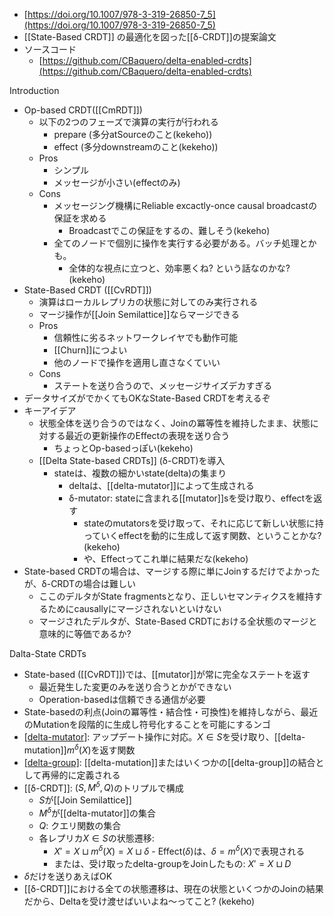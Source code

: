 - [https://doi.org/10.1007/978-3-319-26850-7_5](https://doi.org/10.1007/978-3-319-26850-7_5)
- [[State-Based CRDT]] の最適化を図った[[δ-CRDT]]の提案論文
- ソースコード
	- [https://github.com/CBaquero/delta-enabled-crdts](https://github.com/CBaquero/delta-enabled-crdts)

Introduction
- Op-based CRDT([[CmRDT]])
	- 以下の2つのフェーズで演算の実行が行われる
		- prepare (多分atSourceのこと(kekeho))
		- effect (多分downstreamのこと(kekeho))
	- Pros
		- シンプル
		- メッセージが小さい(effectのみ)
	- Cons
		- メッセージング機構にReliable excactly-once causal broadcastの保証を求める
			- Broadcastでこの保証をするの、難しそう(kekeho)
		- 全てのノードで個別に操作を実行する必要がある。バッチ処理とかも。
			- 全体的な視点に立つと、効率悪くね? という話なのかな? (kekeho)
- State-Based CRDT ([[CvRDT]])
	- 演算はローカルレプリカの状態に対してのみ実行される
	- マージ操作が[[Join Semilattice]]ならマージできる
	- Pros
		- 信頼性に劣るネットワークレイヤでも動作可能
		- [[Churn]]につよい
		- 他のノードで操作を適用し直さなくていい
	- Cons
		- ステートを送り合うので、メッセージサイズデカすぎる
- データサイズがでかくてもOKなState-Based CRDTを考えるぞ
- キーアイデア
	- 状態全体を送り合うのではなく、Joinの冪等性を維持したまま、状態に対する最近の更新操作のEffectの表現を送り合う
		- ちょっとOp-basedっぽい(kekeho)
	- [[Delta State-based CRDTs]] (δ-CRDT)を導入
		- stateは、複数の細かいstate(delta)の集まり
			- deltaは、[[delta-mutator]]によって生成される
			- δ-mutator: stateに含まれる[[mutator]]sを受け取り、effectを返す
				- stateのmutatorsを受け取って、それに応じて新しい状態に持っていくeffectを動的に生成して返す関数、ということかな? (kekeho)
				- や、Effectってこれ単に結果だな(kekeho)
- State-based CRDTの場合は、マージする際に単にJoinするだけでよかったが、δ-CRDTの場合は難しい
	- ここのデルタがState fragmentsとなり、正しいセマンティクスを維持するためにcausallyにマージされないといけない
	- マージされたデルタが、State-Based CRDTにおける全状態のマージと意味的に等価であるか?

Dalta-State CRDTs
- State-based ([[CvRDT]])では、[[mutator]]が常に完全なステートを返す
	- 最近発生した変更のみを送り合うとかができない
	- Operation-basedは信頼できる通信が必要
- State-basedの利点(Joinの冪等性・結合性・可換性)を維持しながら、最近のMutationを段階的に生成し符号化することを可能にするンゴ
- [[delta-mutator]]($m^{\delta}(X)$): アップデート操作に対応。$X \in S$を受け取り、[[delta-mutation]]$m^{\delta}(X)$を返す関数
- [[delta-group]]($D$): [[delta-mutation]]またはいくつかの[[delta-group]]の結合として再帰的に定義される
- [[δ-CRDT]]: $(S, M^{\delta}, Q)$のトリプルで構成
	- $S$が[[Join Semilattice]]
	- $M^{\delta}$が[[delta-mutator]]の集合
	- $Q$: クエリ関数の集合
	- 各レプリカ$X \in S$の状態遷移:
		- $X' = X \sqcup m^{\delta}(X) = X \sqcup \delta$
				- Effect($\delta$)は、$\delta = m^{\delta}(X)$で表現される
		- または、受け取ったdelta-groupをJoinしたもの:  $X' = X \sqcup D$
- $\delta$だけを送りあえばOK
- [[δ-CRDT]]における全ての状態遷移は、現在の状態といくつかのJoinの結果だから、Deltaを受け渡せばいいよね〜ってこと? (kekeho)

